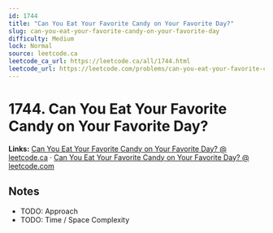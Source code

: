 ```yaml
--- 
id: 1744
title: "Can You Eat Your Favorite Candy on Your Favorite Day?"
slug: can-you-eat-your-favorite-candy-on-your-favorite-day
difficulty: Medium
lock: Normal
source: leetcode.ca
leetcode_ca_url: https://leetcode.ca/all/1744.html
leetcode_url: https://leetcode.com/problems/can-you-eat-your-favorite-candy-on-your-favorite-day/
---
```


# 1744. Can You Eat Your Favorite Candy on Your Favorite Day?

**Links:** [Can You Eat Your Favorite Candy on Your Favorite Day? @ leetcode.ca](https://leetcode.ca/all/1744.html) · [Can You Eat Your Favorite Candy on Your Favorite Day? @ leetcode.com](https://leetcode.com/problems/can-you-eat-your-favorite-candy-on-your-favorite-day/)

## Notes
- TODO: Approach
- TODO: Time / Space Complexity
